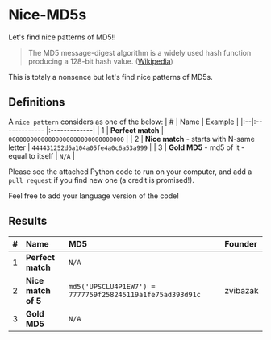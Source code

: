 # Nice-MD5s
Let's find nice patterns of MD5!!

> The MD5 message-digest algorithm is a widely used hash function producing a 128-bit hash value. ([Wikipedia](https://en.wikipedia.org/wiki/MD5))

This is totaly a nonsence but let's find nice patterns of MD5s.


## Definitions

A `nice pattern` considers as one of the below:
| # | Name | Example | 
|:--|:------------- |:-------------| 
| 1 | **Perfect match** | `00000000000000000000000000000000` | 
| 2 | **Nice match** - starts with N-same letter | `444431252d6a104a05fe4a0c6a53a999` | 
| 3 | **Gold MD5** - md5 of it - equal to itself | `N/A` | 
 

Please see the attached Python code to run on your computer, and add a `pull request` if you find new one (a credit is promised!).

Feel free to add your language version of the code!

## Results

| # | Name | MD5 | Founder | 
|:--|:------------- |:-------------|:-------------| 
| 1 | **Perfect match** | `N/A` | |
| 2 | **Nice match of 5** | `md5('UPSCLU4P1EW7') = 7777759f258245119a1fe75ad393d91c` | zvibazak |
| 3 | **Gold MD5** | `N/A` | |
